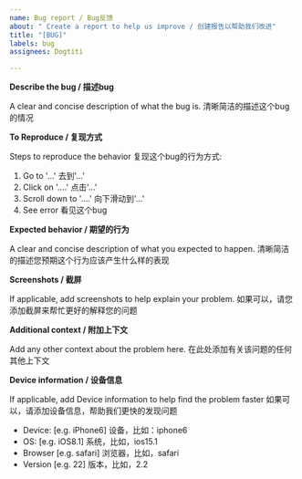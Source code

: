```yaml
---
name: Bug report / Bug反馈
about: " Create a report to help us improve / 创建报告以帮助我们改进"
title: "[BUG]"
labels: bug
assignees: Dogtiti

---
```


**Describe the bug / 描述bug**

A clear and concise description of what the bug is.
清晰简洁的描述这个bug的情况

**To Reproduce / 复现方式**

Steps to reproduce the behavior
复现这个bug的行为方式:
1. Go to '...'
   去到'...'
2. Click on '....'
   点击'...'
3. Scroll down to '....'
   向下滑动到'...'
4. See error
   看见这个bug

**Expected behavior / 期望的行为**

A clear and concise description of what you expected to happen.
清晰简洁的描述您预期这个行为应该产生什么样的表现

**Screenshots / 截屏**

If applicable, add screenshots to help explain your problem.
如果可以，请您添加截屏来帮忙更好的解释您的问题

**Additional context / 附加上下文**

Add any other context about the problem here.
在此处添加有关该问题的任何其他上下文

**Device information / 设备信息**

If applicable, add Device information to help find the problem faster
如果可以，请添加设备信息，帮助我们更快的发现问题

- Device: [e.g. iPhone6]
  设备，比如：iphone6
- OS: [e.g. iOS8.1]
  系统，比如，ios15.1
- Browser [e.g. safari]
  浏览器，比如，safari
- Version [e.g. 22]
  版本，比如，2.2
